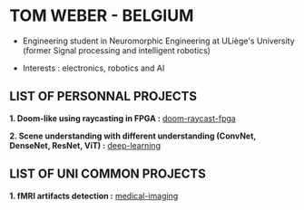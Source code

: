 # TOM WEBER - BELGIUM

- Engineering student in Neuromorphic Engineering at ULiège's University (former Signal processing and intelligent robotics)

- Interests : electronics, robotics and AI

## LIST OF PERSONNAL PROJECTS

**1. Doom-like using raycasting in FPGA :** [doom-raycast-fpga](https://github.com/webertom6/doom-raycast-fpga)

**2. Scene understanding with different understanding (ConvNet, DenseNet, ResNet, ViT) :** [deep-learning](https://github.com/webertom6/deep-learning)

## LIST OF UNI COMMON PROJECTS

**1. fMRI artifacts detection :** [medical-imaging](https://github.com/webertom6/medical-imaging)


<!---
webertom6/webertom6 is a ✨ special ✨ repository because its `README.md` (this file) appears on your GitHub profile.
You can click the Preview link to take a look at your changes.
--->

